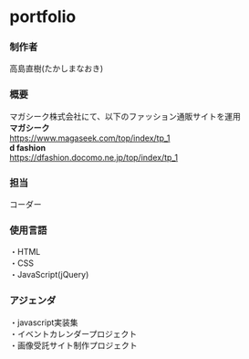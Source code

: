 # portfolio

### 制作者
高島直樹(たかしまなおき)

### 概要
マガシーク株式会社にて、以下のファッション通販サイトを運用<br>
**マガシーク**<br>
https://www.magaseek.com/top/index/tp_1<br>
**d fashion**<br>
https://dfashion.docomo.ne.jp/top/index/tp_1<br>

### 担当
コーダー

### 使用言語
・HTML<br>
・CSS<br>
・JavaScript(jQuery)<br>

### アジェンダ
・javascript実装集<br>
・イベントカレンダープロジェクト<br>
・画像受託サイト制作プロジェクト<br>
